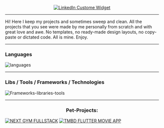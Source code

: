 
<p align="center">
 <a href="https://www.linkedin.com/in/ivan-kostin-limarkdl/">
          <img src="https://github.com/user-attachments/assets/57294c6e-c4cd-41f5-9a62-7ad739d21771"       alt="LinkedIn Custome Widget"
           >
        </a>
</p>


---
Hi! Here I keep my projects and sometimes sweep and clean. All the projects that you see were made by me personally from scratch and with great love and awe. No templates, no ready-made design layouts, no copy-paste or dictated code. All is mine. Enjoy.

---


### Languages

![languages](https://github.com/user-attachments/assets/94dd220b-6459-401e-a874-8338a8a7c4b8)


---

### Libs / Tools / Frameworks / Technologies


![Frameworks-libraries-tools](https://github.com/user-attachments/assets/fea43025-aa58-4d4c-b815-3f742057d0d7)


---

<h3 align="center">Pet-Projects:</h3>


[![NEXT GYM FULLSTACK](https://github.com/limarkdl/limarkdl/assets/116545670/657f730a-44e7-4d5c-ad61-ef6d732a9187)](https://github.com/limarkdl/next-gym-fullstack)
[![TMBD FLUTTER MOVIE APP](https://github.com/limarkdl/limarkdl/assets/116545670/f626def7-6049-4755-9b83-269d0b4de513)](https://github.com/limarkdl/tmdb-flutter-movie-app)



